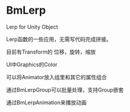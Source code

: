 # BmLerp
Lerp for Unity Object

Lerp函数的一些应用，无需写代码完成拼接。

目前有Transform的 位移，旋转，缩放

UI中Graphics的Color

可以将Animator放入组里和其它的属性组合

通过BmLerpGroup可以批量处理，支持Group嵌套

通过BmLerpAnimation来播放动画

